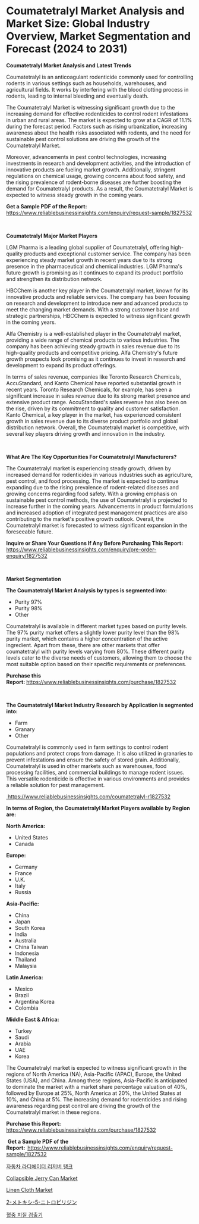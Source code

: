 <p><h1>Coumatetralyl Market Analysis and Market Size: Global Industry Overview, Market Segmentation and Forecast (2024 to 2031)</h1></p><p><strong>Coumatetralyl Market Analysis and Latest Trends</strong></p>
<p><p>Coumatetralyl is an anticoagulant rodenticide commonly used for controlling rodents in various settings such as households, warehouses, and agricultural fields. It works by interfering with the blood clotting process in rodents, leading to internal bleeding and eventually death.</p><p>The Coumatetralyl Market is witnessing significant growth due to the increasing demand for effective rodenticides to control rodent infestations in urban and rural areas. The market is expected to grow at a CAGR of 11.1% during the forecast period. Factors such as rising urbanization, increasing awareness about the health risks associated with rodents, and the need for sustainable pest control solutions are driving the growth of the Coumatetralyl Market.</p><p>Moreover, advancements in pest control technologies, increasing investments in research and development activities, and the introduction of innovative products are fueling market growth. Additionally, stringent regulations on chemical usage, growing concerns about food safety, and the rising prevalence of rodent-borne diseases are further boosting the demand for Coumatetralyl products. As a result, the Coumatetralyl Market is expected to witness steady growth in the coming years.</p></p>
<p><strong>Get a Sample PDF of the Report:&nbsp;</strong> <a href="https://www.reliablebusinessinsights.com/enquiry/request-sample/1827532">https://www.reliablebusinessinsights.com/enquiry/request-sample/1827532</a></p>
<p>&nbsp;</p>
<p><strong>Coumatetralyl Major Market Players</strong></p>
<p><p>LGM Pharma is a leading global supplier of Coumatetralyl, offering high-quality products and exceptional customer service. The company has been experiencing steady market growth in recent years due to its strong presence in the pharmaceutical and chemical industries. LGM Pharma's future growth is promising as it continues to expand its product portfolio and strengthen its distribution network.</p><p>HBCChem is another key player in the Coumatetralyl market, known for its innovative products and reliable services. The company has been focusing on research and development to introduce new and advanced products to meet the changing market demands. With a strong customer base and strategic partnerships, HBCChem is expected to witness significant growth in the coming years.</p><p>Alfa Chemistry is a well-established player in the Coumatetralyl market, providing a wide range of chemical products to various industries. The company has been achieving steady growth in sales revenue due to its high-quality products and competitive pricing. Alfa Chemistry's future growth prospects look promising as it continues to invest in research and development to expand its product offerings.</p><p>In terms of sales revenue, companies like Toronto Research Chemicals, AccuStandard, and Kanto Chemical have reported substantial growth in recent years. Toronto Research Chemicals, for example, has seen a significant increase in sales revenue due to its strong market presence and extensive product range. AccuStandard's sales revenue has also been on the rise, driven by its commitment to quality and customer satisfaction. Kanto Chemical, a key player in the market, has experienced consistent growth in sales revenue due to its diverse product portfolio and global distribution network. Overall, the Coumatetralyl market is competitive, with several key players driving growth and innovation in the industry.</p></p>
<p>&nbsp;</p>
<p><strong>What Are The Key Opportunities For Coumatetralyl Manufacturers?</strong></p>
<p><p>The Coumatetralyl market is experiencing steady growth, driven by increased demand for rodenticides in various industries such as agriculture, pest control, and food processing. The market is expected to continue expanding due to the rising prevalence of rodent-related diseases and growing concerns regarding food safety. With a growing emphasis on sustainable pest control methods, the use of Coumatetralyl is projected to increase further in the coming years. Advancements in product formulations and increased adoption of integrated pest management practices are also contributing to the market's positive growth outlook. Overall, the Coumatetralyl market is forecasted to witness significant expansion in the foreseeable future.</p></p>
<p><strong>Inquire or Share Your Questions If Any Before Purchasing This Report:</strong> <a href="https://www.reliablebusinessinsights.com/enquiry/pre-order-enquiry/1827532">https://www.reliablebusinessinsights.com/enquiry/pre-order-enquiry/1827532</a></p>
<p>&nbsp;</p>
<p><strong>Market Segmentation</strong></p>
<p><strong>The Coumatetralyl Market Analysis by types is segmented into:</strong></p>
<p><ul><li>Purity 97%</li><li>Purity 98%</li><li>Other</li></ul></p>
<p><p>Coumatetralyl is available in different market types based on purity levels. The 97% purity market offers a slightly lower purity level than the 98% purity market, which contains a higher concentration of the active ingredient. Apart from these, there are other markets that offer coumatetralyl with purity levels varying from 80%. These different purity levels cater to the diverse needs of customers, allowing them to choose the most suitable option based on their specific requirements or preferences.</p></p>
<p><strong>Purchase this Report:&nbsp;</strong><a href="https://www.reliablebusinessinsights.com/purchase/1827532">https://www.reliablebusinessinsights.com/purchase/1827532</a></p>
<p>&nbsp;</p>
<p><strong>The Coumatetralyl Market Industry Research by Application is segmented into:</strong></p>
<p><ul><li>Farm</li><li>Granary</li><li>Other</li></ul></p>
<p><p>Coumatetralyl is commonly used in farm settings to control rodent populations and protect crops from damage. It is also utilized in granaries to prevent infestations and ensure the safety of stored grain. Additionally, Coumatetralyl is used in other markets such as warehouses, food processing facilities, and commercial buildings to manage rodent issues. This versatile rodenticide is effective in various environments and provides a reliable solution for pest management.</p></p>
<p><a href="https://www.reliablebusinessinsights.com/coumatetralyl-r1827532">&nbsp;https://www.reliablebusinessinsights.com/coumatetralyl-r1827532</a></p>
<p><strong>In terms of Region, the Coumatetralyl Market Players available by Region are:</strong></p>
<p>
    <p> <strong> North America: </strong>
        <ul>
            <li>United States</li>
            <li>Canada</li>
        </ul>
        </p> 
    <p> <strong> Europe: </strong>
        <ul>
            <li>Germany</li>
            <li>France</li>
            <li>U.K.</li>
            <li>Italy</li>
            <li>Russia</li>
        </ul>
        </p> 
    <p> <strong> Asia-Pacific: </strong>
        <ul>
            <li>China</li>
            <li>Japan</li>
            <li>South Korea</li>
            <li>India</li>
            <li>Australia</li>
            <li>China Taiwan</li>
            <li>Indonesia</li>
            <li>Thailand</li>
            <li>Malaysia</li>
        </ul>
        </p> 
    <p> <strong> Latin America: </strong>
        <ul>
            <li>Mexico</li>
            <li>Brazil</li>
            <li>Argentina Korea</li>
            <li>Colombia</li>
        </ul>
        </p> 
    <p> <strong> Middle East & Africa: </strong>
        <ul>
            <li>Turkey</li>
            <li>Saudi</li>
            <li>Arabia</li>
            <li>UAE</li>
            <li>Korea</li>
        </ul>
    </p>
    </p>
<p><p>The Coumatetralyl market is expected to witness significant growth in the regions of North America (NA), Asia-Pacific (APAC), Europe, the United States (USA), and China. Among these regions, Asia-Pacific is anticipated to dominate the market with a market share percentage valuation of 40%, followed by Europe at 25%, North America at 20%, the United States at 10%, and China at 5%. The increasing demand for rodenticides and rising awareness regarding pest control are driving the growth of the Coumatetralyl market in these regions.</p></p>
<p><strong>Purchase this Report: </strong><a href="https://www.reliablebusinessinsights.com/purchase/1827532">https://www.reliablebusinessinsights.com/purchase/1827532</a></p>
<p>&nbsp;<strong>Get a Sample PDF of the Report:&nbsp;&nbsp;</strong><a href="https://www.reliablebusinessinsights.com/enquiry/request-sample/1827532">https://www.reliablebusinessinsights.com/enquiry/request-sample/1827532</a></p>
<p><strong></strong></p>
<p><p><a href="https://github.com/Evans21Bill/Market-Research-Report-List-1/blob/main/6192501140382.md">자동차 라디에이터 리저버 탱크</a></p><p><a href="https://github.com/redneck06/Market-Research-Report-List-3/blob/main/collapsible-jerry-can-market.md">Collapsible Jerry Can Market</a></p><p><a href="https://github.com/nicoletavirag/Market-Research-Report-List-3/blob/main/linen-cloth-market.md">Linen Cloth Market</a></p><p><a href="https://medium.com/@violawzepeda0462024/%E3%82%B0%E3%83%AD%E3%83%BC%E3%83%90%E3%83%AB2-%E3%83%A1%E3%83%88%E3%82%AD%E3%82%B7-5-%E3%83%8B%E3%83%88%E3%83%AD%E3%83%94%E3%83%AA%E3%82%B8%E3%83%B3%E5%B8%82%E5%A0%B4%E3%81%AE%E5%8C%85%E6%8B%AC%E7%9A%84%E5%88%86%E6%9E%90-%E6%88%90%E9%95%B7%E3%83%88%E3%83%AC%E3%83%B3%E3%83%89%E3%81%A8%E5%B8%82%E5%A0%B4%E4%BA%88%E6%B8%AC-2024%E5%B9%B4-2031%E5%B9%B4-3b5d4408fb6c">2-メトキシ-5-ニトロピリジン</a></p><p><a href="https://medium.com/@dulcewisozk/%ED%98%88%EC%A4%91-%EC%A7%80%EC%A7%88-%EA%B2%80%EC%B6%9C%EA%B8%B0-%EC%8B%9C%EC%9E%A5-%EC%A1%B0%EC%82%AC-%EB%B0%8F-%EC%82%B0%EC%97%85-%EB%B0%9C%EC%A0%84-%EB%B0%8F-2031%EB%85%84%EA%B9%8C%EC%A7%80%EC%9D%98-%EC%98%88%EC%B8%A1-c0d3fc25f932">혈중 지질 검출기</a></p></p>